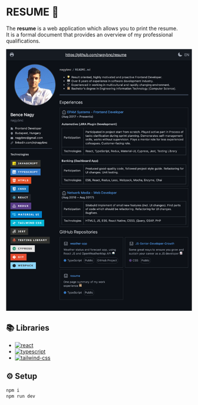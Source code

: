 # RESUME 📜

The **resume** is a web application which allows you to print the resume.\
It is a formal document that provides an overview of my professional qualifications.

<img src="https://github.com/nagybnc/resume/blob/master/public/resume.png?raw=true" width="1024"/>

## 📚 Libraries

-   [![react](https://img.shields.io/badge/React-20232A?style=for-the-badge&logo=react&logoColor=61DAFB)](https://github.com/facebook/react)
-   [![typescript](https://img.shields.io/badge/TypeScript-3178C6?style=for-the-badge&logo=typescript&logoColor=white)](https://www.typescriptlang.org/)
-   [![tailwind-css](https://img.shields.io/badge/tailwind_css-06B6D4?style=for-the-badge&logo=tailwind-css&logoColor=white)](https://tailwindcss.com)

## ⚙️ Setup

```
npm i
npm run dev
```
